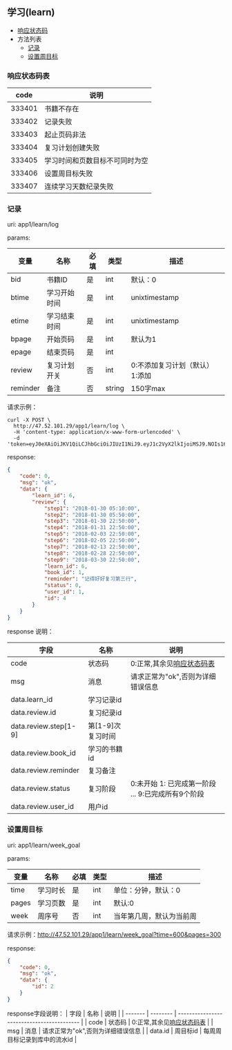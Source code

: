 ## 学习(learn)

+ [响应状态码](#响应状态码表)
+ 方法列表
    + [记录](#记录)
    + [设置周目标](#设置周目标)


### 响应状态码表

|  code  |              说明              |
| ------ | ------------------------------ |
| 333401 | 书籍不存在                     |
| 333402 | 记录失败                       |
| 333403 | 起止页码非法                   |
| 333404 | 复习计划创建失败               |
| 333405 | 学习时间和页数目标不可同时为空 |
| 333406 | 设置周目标失败                 |
| 333407 | 连续学习天数纪录失败           |


### 记录

uri: app1/learn/log

params:

|   变量   |     名称     | 必填 |  类型  |               描述               |
| -------- | ------------ | ---- | ------ | -------------------------------- |
| bid      | 书籍ID       | 是   | int    | 默认：0                          |
| btime    | 学习开始时间 | 是   | int    | unixtimestamp                    |
| etime    | 学习结束时间 | 是   | int    | unixtimestamp                    |
| bpage    | 开始页码     | 是   | int    | 默认为1                          |
| epage    | 结束页码     | 是   | int    |                                  |
| review   | 复习计划开关 | 否   | int    | 0:不添加复习计划（默认）  1:添加 |
| reminder | 备注         | 否   | string | 150字max                         |


请求示例：

```shell
curl -X POST \
  http://47.52.101.29/app1/learn/log \
  -H 'content-type: application/x-www-form-urlencoded' \
  -d 'token=eyJ0eXAiOiJKV1QiLCJhbGciOiJIUzI1NiJ9.eyJ1c2VyX2lkIjoiMSJ9.NOIs16yZ06eG53KuE68AjBnL5j_VpGaHfcG0Lo00f4M&bid=1&btime=1517226600&etime=1517237400&bpage=10&epage=11&review=1&reminder=%E8%AE%B0%E5%BE%97%E5%A5%BD%E5%A5%BD%E5%A4%8D%E4%B9%A0%E7%AC%AC%E4%B8%89%E8%A1%8C'
```

response:

```json
{
    "code": 0,
    "msg": "ok",
    "data": {
        "learn_id": 6,
        "review": {
            "step1": "2018-01-30 05:10:00",
            "step2": "2018-01-30 05:50:00",
            "step3": "2018-01-30 22:50:00",
            "step4": "2018-01-31 22:50:00",
            "step5": "2018-02-03 22:50:00",
            "step6": "2018-02-05 22:50:00",
            "step7": "2018-02-13 22:50:00",
            "step8": "2018-02-28 22:50:00",
            "step9": "2018-03-30 22:50:00",
            "learn_id": 6,
            "book_id": 1,
            "reminder": "记得好好复习第三行",
            "status": 0,
            "user_id": 1,
            "id": 4
        }
    }
}
```

<a name="add_book_resp">response 说明：</a>

|          字段         |        名称       |                         说明                        |
| --------------------- | ----------------- | --------------------------------------------------- |
| code                  | 状态码            | 0:正常,其余见[响应状态码表](#响应状态码表)          |
| msg                   | 消息              | 请求正常为"ok",否则为详细错误信息                   |
| data.learn_id         | 学习记录id        |                                                     |
| data.review.id        | 复习纪录id        |                                                     |
| data.review.step[1-9] | 第[1-9]次复习时间 |                                                     |
| data.review.book_id   | 学习的书籍id      |                                                     |
| data.review.reminder  | 复习备注          |                                                     |
| data.review.status    | 复习阶段          | 0:未开始 1: 已完成第一阶段  ... 9:已完成所有9个阶段 |
| data.review.user_id   | 用户id            |                                                     |


### 设置周目标

uri: app1/learn/week_goal

params:

|  变量 |   名称   | 必填 | 类型 |           描述           |
| ----- | -------- | ---- | ---- | ------------------------ |
| time  | 学习时长 | 是   | int  | 单位：分钟，默认：0      |
| pages | 学习页数 | 是   | int  | 默认:0                   |
| week  | 周序号   | 否   | int  | 当年第几周，默认为当前周 |

请求示例：http://47.52.101.29/app1/learn/week_goal?time=600&pages=300

response:
```json
{
    "code": 0,
    "msg": "ok",
    "data": {
        "id": 2
    }
}
```

response字段说明：
|   字段  |   名称   |                    说明                    |
| ------- | -------- | ------------------------------------------ |
| code    | 状态码   | 0:正常,其余见[响应状态码表](#响应状态码表) |
| msg     | 消息     | 请求正常为"ok",否则为详细错误信息          |
| data.id | 周目标id | 每周周目标记录到库中的流水id               |